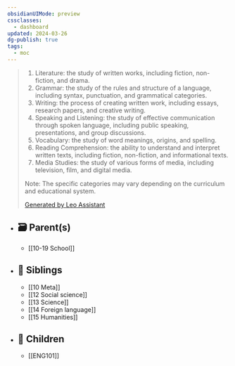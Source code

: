 ```yaml
---
obsidianUIMode: preview
cssclasses:
  - dashboard
updated: 2024-03-26
dg-publish: true
tags:
  - moc
---
```


> 1. Literature: the study of written works, including fiction, non-fiction, and drama.
> 2. Grammar: the study of the rules and structure of a language, including syntax, punctuation, and grammatical categories.
> 3. Writing: the process of creating written work, including essays, research papers, and creative writing.
> 4. Speaking and Listening: the study of effective communication through spoken language, including public speaking, presentations, and group discussions.
> 5. Vocabulary: the study of word meanings, origins, and spelling.
> 6. Reading Comprehension: the ability to understand and interpret written texts, including fiction, non-fiction, and informational texts.
> 7. Media Studies: the study of various forms of media, including television, film, and digital media.
> 
> Note: The specific categories may vary depending on the curriculum and educational system.
> 
> [Generated by Leo Assistant](https://brave.com/leo/)

- ## 🗃 Parent(s)
    - [[10-19 School]]
- ## 📁 Siblings
	- [[10 Meta]]
	- [[12 Social science]]
	- [[13 Science]]
	- [[14 Foreign language]]
	- [[15 Humanities]]
- ## 📄 Children
	- [[ENG101]]
